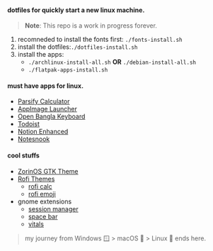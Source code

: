 #### dotfiles for quickly start a new linux machine.

> **Note**: This repo is a work in progress forever.

1. recomneded to install the fonts first: `./fonts-install.sh` 
2. install the dotfiles:`./dotfiles-install.sh`
3. install the apps:
    - `./archlinux-install-all.sh` **OR** `./debian-install-all.sh` 
    - `./flatpak-apps-install.sh`

#### must have apps for linux.
- [Parsify Calculator](https://github.com/parsify-dev/desktop/releases)  
- [AppImage Launcher](https://github.com/TheAssassin/AppImageLauncher/releases)
- [Open Bangla Keyboard](https://github.com/OpenBangla/OpenBangla-Keyboard#installation:~:text=Chandrabindu%22%20position%20fixing.-,Installation,-If%20you%20had)
- [Todoist](https://todoist.com/help/articles/how-to-install-todoist-on-linux#:~:text=version%20using%20AppImage-,Download,.,-Move%20it%20to)
- [Notion Enhanced](https://notion-enhancer.github.io/getting-started/installation#:~:text=x86_64%20build%20(enhanced)%3A%20.AppImage%2C%20.zip)
- [Notesnook](https://notesnook.com/downloads/#otherplatforms:~:text=Notesnook%20for%20Linux-,AppImage,-.deb)
#### cool stuffs
- [ZorinOS GTK Theme](https://github.com/ZorinOS/zorin-desktop-themes) 
- [Rofi Themes](https://github.com/adi1090x/rofi)
    - [rofi calc](https://github.com/svenstaro/rofi-calc)
    - [rofi emoji](https://github.com/Mange/rofi-emoji)
- gnome extensions
    - [session manager](https://extensions.gnome.org//extension/4709/another-window-session-manager/)
    - [space bar](https://extensions.gnome.org//extension/5090/space-bar/)
    - [vitals](https://extensions.gnome.org//extension/1460/vitals/)

> my journey from Windows 🪟 > macOS 🍎 > Linux 🐧 ends here.